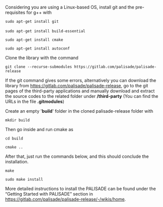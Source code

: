 Considering you are using a Linux-based OS, install git and the pre-requisites for g++ with

`sudo apt-get install git `

`sudo apt-get install build-essential` 

`sudo apt-get install cmake `

`sudo apt-get install autoconf`

Clone the library with the command

`git clone --recurse-submodules https://gitlab.com/palisade/palisade-release`

If the git command gives some errors, alternatively you can download the library from https://gitlab.com/palisade/palisade-release, go to the git pages of the third-party applications and manually download and extract the source codes to the related folder under **/third-party** (You can find the URLs in the file **.gitmodules**)

Create an empty '**build**' folder in the cloned palisade-release folder with

`mkdir build`

Then go inside and run cmake as

`cd build`

`cmake ..`

After that, just run the commands below, and this should conclude the installation.

`make`

`sudo make install  `

More detailed instructions to install the PALISADE can be found under the “Getting Started with PALISADE” section in https://gitlab.com/palisade/palisade-release/-/wikis/home.
